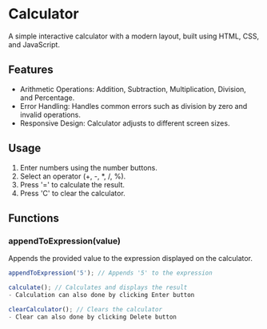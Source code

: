 #  Calculator

A simple interactive calculator with a modern layout, built using HTML, CSS, and JavaScript.

## Features

- Arithmetic Operations: Addition, Subtraction, Multiplication, Division, and Percentage.
- Error Handling: Handles common errors such as division by zero and invalid operations.
- Responsive Design: Calculator adjusts to different screen sizes.

## Usage

1. Enter numbers using the number buttons.
2. Select an operator (+, -, *, /, %).
3. Press '=' to calculate the result.
4. Press 'C' to clear the calculator.

## Functions

### appendToExpression(value)

Appends the provided value to the expression displayed on the calculator.

```javascript
appendToExpression('5'); // Appends '5' to the expression

calculate(); // Calculates and displays the result
- Calculation can also done by clicking Enter button

clearCalculator(); // Clears the calculator
- Clear can also done by clicking Delete button

